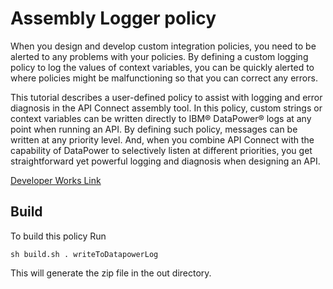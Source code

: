 # Assembly Logger policy

When you design and develop custom integration policies, you need to be alerted to any problems with your policies. By defining a custom logging policy to log the values of context variables, you can be quickly alerted to where policies might be malfunctioning so that you can correct any errors.

This tutorial describes a user-defined policy to assist with logging and error diagnosis in the API Connect assembly tool. In this policy, custom strings or context variables can be written directly to IBM® DataPower® logs at any point when running an API. By defining such policy, messages can be written at any priority level. And, when you combine API Connect with the capability of DataPower to selectively listen at different priorities, you get straightforward yet powerful logging and diagnosis when designing an API.

[Developer Works Link](https://www.ibm.com/developerworks/library/mw-1610-phillips-trs/index.html?ca=drs-)

## Build
To build this policy Run
```
sh build.sh . writeToDatapowerLog
```

This will generate the zip file in the out directory.
